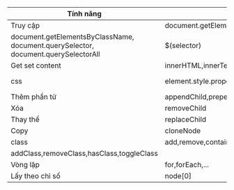 |Tính năng|Javascript thuần|jQuery|
|--|--|--|
|Truy cập|document.getElementById,document.getElementsByTagName,
 document.getElementsByClassName, document.querySelector,  document.querySelectorAll|$(selector)|
 |Get set content|innerHTML,innerText, textContent,value| html(),text(),val()|
 |css|element.style.property|$(selector).css(property, value),$(selector).css({property1:value1,property2:value2})|
 |Thêm phần tử |appendChild,prepend,insertBefore, insertAdjacent|append,prepend,after,before|
 |Xóa|removeChild|remove(),emty()|
 |Thay thế|replaceChild|replaceWith()|
 |Copy|cloneNode|clone()|
 |class|add,remove,contains,toggle|
 addClass,removeClass,hasClass,toggleClass|
 |Vòng lặp|for,forEach,...|$(selector).each(index,element)|
 |Lấy theo chỉ số|node[0]|\$(selector)[1].eq(1)|
 
